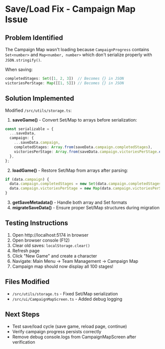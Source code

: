 # Save/Load Fix - Campaign Map Issue

## Problem Identified
The Campaign Map wasn't loading because `CampaignProgress` contains `Set<number>` and `Map<number, number>` which don't serialize properly with `JSON.stringify()`.

When saving:
```javascript
completedStages: Set([1, 2, 3])  // Becomes {} in JSON
victoriesPerStage: Map([[1, 5]]) // Becomes {} in JSON
```

## Solution Implemented
Modified `/src/utils/storage.ts`:

1. **saveGame()** - Convert Set/Map to arrays before serialization:
```typescript
const serializable = {
  ...saveData,
  campaign: {
    ...saveData.campaign,
    completedStages: Array.from(saveData.campaign.completedStages),
    victoriesPerStage: Array.from(saveData.campaign.victoriesPerStage.entries()),
  },
};
```

2. **loadGame()** - Restore Set/Map from arrays after parsing:
```typescript
if (data.campaign) {
  data.campaign.completedStages = new Set(data.campaign.completedStages || []);
  data.campaign.victoriesPerStage = new Map(data.campaign.victoriesPerStage || []);
}
```

3. **getSaveMetadata()** - Handle both array and Set formats
4. **migrateSaveData()** - Ensure proper Set/Map structures during migration

## Testing Instructions
1. Open http://localhost:5174 in browser
2. Open browser console (F12)
3. Clear old saves: `localStorage.clear()`
4. Refresh page
5. Click "New Game" and create a character
6. Navigate: Main Menu → Team Management → Campaign Map
7. Campaign map should now display all 100 stages!

## Files Modified
- `/src/utils/storage.ts` - Fixed Set/Map serialization
- `/src/ui/CampaignMapScreen.ts` - Added debug logging

## Next Steps
- Test save/load cycle (save game, reload page, continue)
- Verify campaign progress persists correctly
- Remove debug console.logs from CampaignMapScreen after verification
